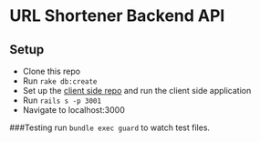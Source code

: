 # URL Shortener Backend API

## Setup

* Clone this repo
* Run `rake db:create`
* Set up the [client side repo](https://github.com/cquinones100/url-shortener-client) and run the client side application
* Run `rails s -p 3001`
* Navigate to localhost:3000

###Testing
run `bundle exec guard` to watch test files. 
